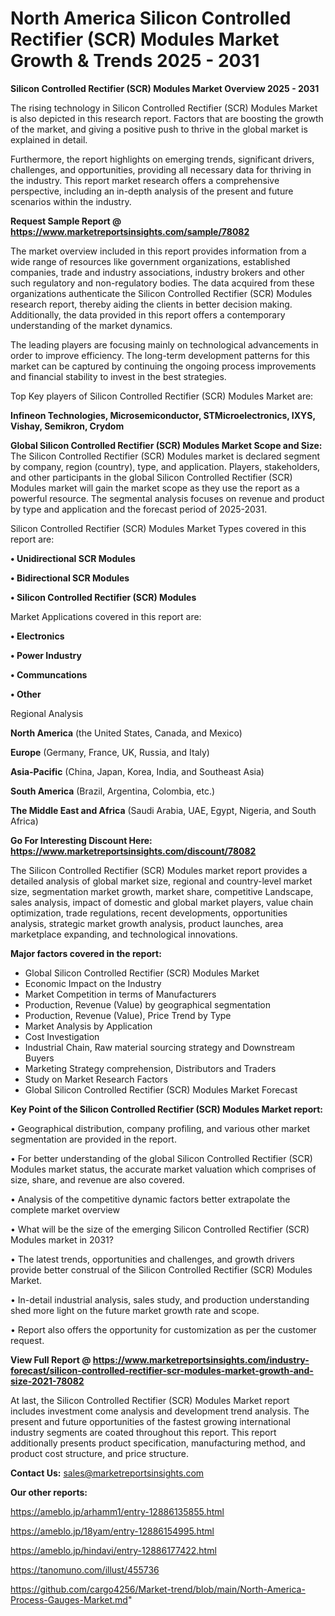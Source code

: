 # North America Silicon Controlled Rectifier (SCR) Modules Market Growth & Trends 2025 - 2031

<Strong> Silicon Controlled Rectifier (SCR) Modules Market Overview 2025 - 2031</strong>

The rising technology in Silicon Controlled Rectifier (SCR) Modules Market is also depicted in this research report. Factors that are boosting the growth of the market, and giving a positive push to thrive in the global market is explained in detail.

Furthermore, the report highlights on emerging trends, significant drivers, challenges, and opportunities, providing all necessary data for thriving in the industry. This report market research offers a comprehensive perspective, including an in-depth analysis of the present and future scenarios within the industry.

<strong>Request Sample Report @ <a href=https://www.marketreportsinsights.com/sample/78082>https://www.marketreportsinsights.com/sample/78082</a></strong>

The market overview included in this report provides information from a wide range of resources like government organizations, established companies, trade and industry associations, industry brokers and other such regulatory and non-regulatory bodies. The data acquired from these organizations authenticate the Silicon Controlled Rectifier (SCR) Modules research report, thereby aiding the clients in better decision making. Additionally, the data provided in this report offers a contemporary understanding of the market dynamics.

The leading players are focusing mainly on technological advancements in order to improve efficiency. The long-term development patterns for this market can be captured by continuing the ongoing process improvements and financial stability to invest in the best strategies.

Top Key players of Silicon Controlled Rectifier (SCR) Modules Market are:

<strong>Infineon Technologies, Microsemiconductor, STMicroelectronics, IXYS, Vishay, Semikron, Crydom</strong>

<strong><b>Global Silicon Controlled Rectifier (SCR) Modules Market Scope and Size:</b></strong>
The Silicon Controlled Rectifier (SCR) Modules market is declared segment by company, region (country), type, and application. Players, stakeholders, and other participants in the global Silicon Controlled Rectifier (SCR) Modules market will gain the market scope as they use the report as a powerful resource. The segmental analysis focuses on revenue and product by type and application and the forecast period of 2025-2031.

Silicon Controlled Rectifier (SCR) Modules Market Types covered in this report are:

<strong>• Unidirectional SCR Modules

• Bidirectional SCR Modules

• Silicon Controlled Rectifier (SCR) Modules</strong>

Market Applications covered in this report are:

<strong>• Electronics

• Power Industry

• Communcations

• Other</strong> 

Regional Analysis

<strong>North America</strong> (the United States, Canada, and Mexico)

<strong>Europe</strong> (Germany, France, UK, Russia, and Italy)

<strong>Asia-Pacific</strong> (China, Japan, Korea, India, and Southeast Asia)

<strong>South America</strong> (Brazil, Argentina, Colombia, etc.)

<strong>The Middle East and Africa</strong> (Saudi Arabia, UAE, Egypt, Nigeria, and South Africa)

<strong>Go For Interesting Discount Here: <a href=https://www.marketreportsinsights.com/discount/78082>https://www.marketreportsinsights.com/discount/78082</a></strong>

The Silicon Controlled Rectifier (SCR) Modules market report provides a detailed analysis of global market size, regional and country-level market size, segmentation market growth, market share, competitive Landscape, sales analysis, impact of domestic and global market players, value chain optimization, trade regulations, recent developments, opportunities analysis, strategic market growth analysis, product launches, area marketplace expanding, and technological innovations.

<strong><b>Major factors covered in the report:</b></strong>
<ul>
  <li>Global Silicon Controlled Rectifier (SCR) Modules Market </li>
  <li>Economic Impact on the Industry</li>
  <li>Market Competition in terms of Manufacturers</li>
  <li>Production, Revenue (Value) by geographical segmentation</li>
  <li>Production, Revenue (Value), Price Trend by Type</li>
  <li>Market Analysis by Application</li>
  <li>Cost Investigation</li>
  <li>Industrial Chain, Raw material sourcing strategy and Downstream Buyers</li>
  <li>Marketing Strategy comprehension, Distributors and Traders</li>
  <li>Study on Market Research Factors</li>
  <li>Global Silicon Controlled Rectifier (SCR) Modules Market Forecast</li>
</ul>

<strong><b>Key Point of the Silicon Controlled Rectifier (SCR) Modules Market report:</b></strong>

• Geographical distribution, company profiling, and various other market segmentation are provided in the report.

• For better understanding of the global Silicon Controlled Rectifier (SCR) Modules market status, the accurate market valuation which comprises of size, share, and revenue are also covered.

• Analysis of the competitive dynamic factors better extrapolate the complete market overview

• What will be the size of the emerging Silicon Controlled Rectifier (SCR) Modules market in 2031?

• The latest trends, opportunities and challenges, and growth drivers provide better construal of the Silicon Controlled Rectifier (SCR) Modules Market.

• In-detail industrial analysis, sales study, and production understanding shed more light on the future market growth rate and scope.

• Report also offers the opportunity for customization as per the customer request.

<strong><b>View Full Report @ <a href=https://www.marketreportsinsights.com/industry-forecast/silicon-controlled-rectifier-scr-modules-market-growth-and-size-2021-78082>https://www.marketreportsinsights.com/industry-forecast/silicon-controlled-rectifier-scr-modules-market-growth-and-size-2021-78082</a></b></strong>


At last, the Silicon Controlled Rectifier (SCR) Modules Market report includes investment come analysis and development trend analysis. The present and future opportunities of the fastest growing international industry segments are coated throughout this report. This report additionally presents product specification, manufacturing method, and product cost structure, and price structure.

<strong>Contact Us:</strong>
sales@marketreportsinsights.com

<strong>Our other reports:</strong>

<a href=https://ameblo.jp/arhamm1/entry-12886135855.html>https://ameblo.jp/arhamm1/entry-12886135855.html</a>

<a href=https://ameblo.jp/18yam/entry-12886154995.html>https://ameblo.jp/18yam/entry-12886154995.html</a>

<a href=https://ameblo.jp/hindavi/entry-12886177422.html>https://ameblo.jp/hindavi/entry-12886177422.html</a>

<a href=https://tanomuno.com/illust/455736>https://tanomuno.com/illust/455736</a>

<a href=https://github.com/cargo4256/Market-trend/blob/main/North-America-Process-Gauges-Market.md>https://github.com/cargo4256/Market-trend/blob/main/North-America-Process-Gauges-Market.md</a>"
